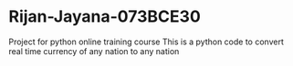 # Rijan-Jayana-073BCE30
Project for python online training course
This is a python  code to convert real time currency of any nation to any nation
